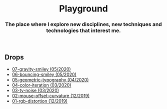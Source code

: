 <h1 align="center">
  Playground
</h1>
<h3 align="center">The place where I explore new disciplines, new techniques and technologies that interest me.</h3>
<br>
<h2>Drops</h2>

* [07-gravity-smiley (05/2020)](https://josesentis.github.io/playground/06-gravity-smiley/)
* [06-bouncing-smiley (05/2020)](https://josesentis.github.io/playground/06-bouncing-smiley/)
* [05-geometric-typography (04/2020)](https://josesentis.github.io/playground/05-geometric-typography/)
* [04-color-iteration (03/2020)](https://josesentis.github.io/playground/04-color-iteration/)
* [03-tv-noise (03/2020)](https://josesentis.github.io/playground/03-tv-noise/)
* [02-mouse-offset-curvature (12/2019)](https://josesentis.github.io/playground/02-mouse-offset-curvature/)
* [01-rgb-distortion (12/2019)](https://josesentis.github.io/playground/01-rgb-distortion/)
